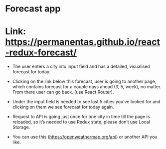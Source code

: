 # Forecast app

# Link: https://permanentas.github.io/react-redux-forecast/

+ The user enters a city into input field and has a detailed, visualised forecast for today.

+ Clicking on the link below this forecast, user is going to another page, which contains forecast for a couple days ahead (3, 5, week), no matter. From there user can go back. (use React Router).

+ Under the input field is needed to see last 5 cities you’ve looked for and clicking on them we see forecast for today again.

+ Request to API is going just once for one city in time till the page is reloaded, so it’s needed to use Redux state, please don’t use Local Storage.

+ You can use this (https://openweathermap.org/api) or another API you like.
